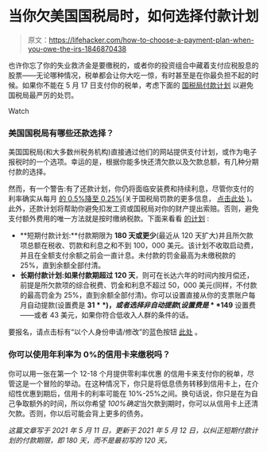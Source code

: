 # 当你欠美国国税局时，如何选择付款计划

> 原文：<https://lifehacker.com/how-to-choose-a-payment-plan-when-you-owe-the-irs-1846870438>

也许你忘了你的失业救济金是要缴税的，或者你的投资组合中藏着支付应税股息的股票——无论哪种情况，税单都会让你大吃一惊，有时甚至是在你最负担不起的时候。如果你不能在 5 月 17 日支付你的税单，考虑下面的 [国税局付款计划](https://www.irs.gov/payments/online-payment-agreement-application) 以避免国税局最严厉的处罚。

Watch

### 美国国税局有哪些还款选择？

美国国税局(和大多数州税务机构)直接通过他们的网站提供支付计划，或作为电子报税时的一个选项。幸运的是，根据你能多快还清欠款以及欠款总额，有几种分期付款的选择。

然而，有一个警告:有了还款计划，你仍将面临安装费和持续利息，尽管你支付的利率确实从每月 [的 0.5%降至 0.25%](https://abc7chicago.com/tax-return-penalites-my-irs/10457020/)(关于国税局罚款的更多信息， [点击此处](https://www.irs.gov/taxtopics/tc653) )。此外，还款计划将帮助你避免扣发工资或国税局对你的财产提出索赔。否则，避免支付额外费用的唯一方法就是按时缴纳税款。下面来看看 [的计划](https://www.irs.gov/payments/online-payment-agreement-application) :

*   **短期付款计划:**付款期限为 **180 天或更少**(最近从 120 天扩大)并且所欠款项总额在税收、罚款和利息之和不到 100，000 美元。该计划不收取启动费，并且在全额支付余额之前会一直计息。未付款的罚金最高为未缴税款的 25%，直到余额全部付清。
*   **长期付款计划:**如果付款期**超过 120 天**，则可在长达六年的时间内按月偿还，前提是所欠款项的综合税费、罚金和利息不超过 50，000 美元(同样，不付款的最高罚金为 25%，直到余额全部付清)。你可以设置直接从你的支票账户每月自动提款(设置费是 **$31** )，或者选择非自动提款(设置费是 **$149** 设置费——或者 43 美元，如果你符合低收入人群的条件的话。

要报名，请点击标有“以个人身份申请/修改”的蓝色按钮 [此处](https://www.irs.gov/payments/online-payment-agreement-application) 。

### 你可以使用年利率为 0%的信用卡来缴税吗？

你可以用一张在第一个 12-18 个月提供零利率优惠 的信用卡来支付你的税单，尽管这是一个冒险的举动。在这种情况下，你只是将低息债务转移到信用卡上，在介绍性优惠到期后，信用卡的利率可能在 10%-25%之间。换句话说，你只是在为自己争取额外的时间，所以你希望 *100%确定*当欠款到期时，你可以从信用卡上还清欠款。否则，你以后可能会背上更多的债务。

*这篇文章写于 2021 年 5 月 11 日，更新于 2021 年 5 月 12 日，以纠正短期付款计划的付款期限，即 180 天，而不是最初写的 120 天。*